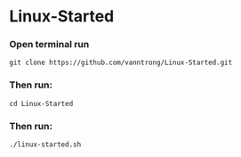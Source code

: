 # Linux-Started
### Open terminal run 
```
git clone https://github.com/vanntrong/Linux-Started.git
```
### Then run:
```
cd Linux-Started
```
### Then run:
```
./linux-started.sh
```
